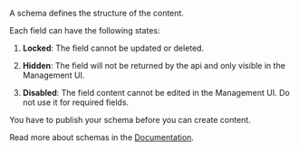 A schema defines the structure of the content.

Each field can have the following states:

1. **Locked**: The field cannot be updated or deleted.

2. **Hidden**: The field will not be returned by the api and only visible in the Management UI.

3. **Disabled**: The field content cannot be edited in the Management UI. Do not use it for required fields.

You have to publish your schema before you can create content.

Read more about schemas in the [Documentation](../04-concepts/schemas).